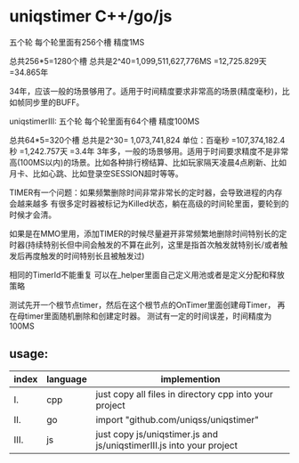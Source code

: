 # uniqstimer C++/go/js

五个轮
每个轮里面有256个槽
精度1MS

总共256*5=1280个槽
总共是2^40=1,099,511,627,776MS
=12,725.829天
=34.865年

34年，应该一般的场景够用了。适用于时间精度要求非常高的场景(精度毫秒)，比如帧同步里的BUFF。

uniqstimerIII:
五个轮
每个轮里面有64个槽
精度100MS

总共64*5=320个槽
总共是2^30= ‭1,073,741,824‬ 单位：百毫秒
=‭107,374,182.4‬秒
=‭1,242.757天
=3.4年
3年多，一般的场景够用。适用于时间要求精度不是非常高(100MS以内)的场景。比如各种排行榜结算、比如玩家隔天凌晨4点刷新、比如月卡、比如心跳、比如登录空SESSION超时等等。

TIMER有一个问题：如果频繁删除时间非常非常长的定时器，会导致进程的内存会越来越多
有很多定时器被标记为Killed状态，躺在高级的时间轮里面，要轮到的时候才会清。

如果是在MMO里用，添加TIMER的时候尽量避开非常频繁地删除时间特别长的定时器(持续特别长但中间会触发的不算在此列，这里是指首次触发就特别长/或者触发后再度触发的时间特别长且被触发过)

相同的TimerId不能重复
可以在_helper里面自己定义用池或者是定义分配和释放策略

测试先开一个根节点timer，然后在这个根节点的OnTimer里面创建母Timer，
	再在母timer里面随机删除和创建定时器。
测试有一定的时间误差，时间精度为100MS

## usage:
index | language | implemention
------ | ------ | ------
I. | cpp | just copy all files in directory cpp into your project
II. | go | import "github.com/uniqss/uniqstimer"
III. | js | just copy js/uniqstimer.js and js/uniqstimerIII.js into your project
